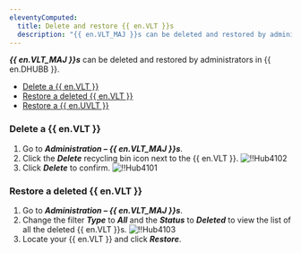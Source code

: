 ```yaml
---
eleventyComputed:
  title: Delete and restore {{ en.VLT }}s
  description: "{{ en.VLT_MAJ }}s can be deleted and restored by administrators in {{ en.DHUBB }}."
---
```

***{{ en.VLT_MAJ }}s*** can be deleted and restored by administrators in {{ en.DHUBB }}.

* [Delete a {{ en.VLT }}](#delete-a-vault)
* [Restore a deleted {{ en.VLT }}](#restore-a-deleted-vault)
* [Restore a {{ en.UVLT }}](/hub/kb/hub-business/how-to-articles/restore-user-vault/)

### Delete a {{ en.VLT }}

1. Go to ***Administration – {{ en.VLT_MAJ }}s***.
1. Click the ***Delete*** recycling bin icon next to the {{ en.VLT }}.
![!!Hub4102](https://cdnweb.devolutions.net/docs/docs_en_hub_Hub4102.png)
1. Click ***Delete*** to confirm.
![!!Hub4101](https://cdnweb.devolutions.net/docs/docs_en_hub_Hub4101.png)

### Restore a deleted {{ en.VLT }}

1. Go to ***Administration – {{ en.VLT_MAJ }}s***.
1. Change the filter ***Type*** to ***All*** and the ***Status*** to ***Deleted*** to view the list of all the deleted {{ en.VLT }}s.
![!!Hub4103](https://cdnweb.devolutions.net/docs/docs_en_hub_Hub4103.png)
1. Locate your {{ en.VLT }} and click ***Restore***.
